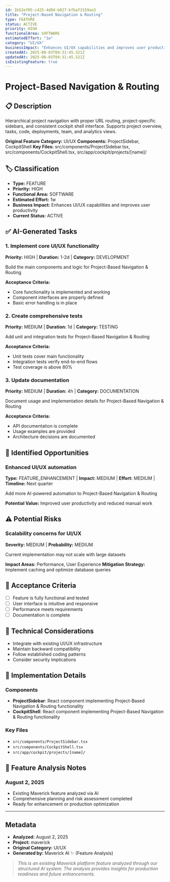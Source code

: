 ```yaml
---
id: 1b52ef05-c425-4d0d-b027-bfbaf3159aa3
title: "Project-Based Navigation & Routing"
type: FEATURE
status: ACTIVE
priority: HIGH
functionalArea: SOFTWARE
estimatedEffort: "1w"
category: "UI/UX"
businessImpact: "Enhances UI/UX capabilities and improves user productivity"
createdAt: 2025-08-03T04:31:45.521Z
updatedAt: 2025-08-03T04:31:45.521Z
isExistingFeature: true
---
```


# Project-Based Navigation & Routing

## 📋 Description
Hierarchical project navigation with proper URL routing, project-specific sidebars, and consistent cockpit shell interface. Supports project overview, tasks, code, deployments, team, and analytics views.

**Original Feature Category:** UI/UX
**Components:** ProjectSidebar, CockpitShell
**Key Files:** src/components/ProjectSidebar.tsx, src/components/CockpitShell.tsx, src/app/cockpit/projects/[name]/

## 🏷️ Classification
- **Type:** FEATURE
- **Priority:** HIGH
- **Functional Area:** SOFTWARE
- **Estimated Effort:** 1w
- **Business Impact:** Enhances UI/UX capabilities and improves user productivity
- **Current Status:** ACTIVE

## ✅ AI-Generated Tasks

### 1. Implement core UI/UX functionality
**Priority:** HIGH | **Duration:** 1-2d | **Category:** DEVELOPMENT

Build the main components and logic for Project-Based Navigation & Routing

**Acceptance Criteria:**
- Core functionality is implemented and working
- Component interfaces are properly defined
- Basic error handling is in place

### 2. Create comprehensive tests
**Priority:** MEDIUM | **Duration:** 1d | **Category:** TESTING

Add unit and integration tests for Project-Based Navigation & Routing

**Acceptance Criteria:**
- Unit tests cover main functionality
- Integration tests verify end-to-end flows
- Test coverage is above 80%

### 3. Update documentation
**Priority:** MEDIUM | **Duration:** 4h | **Category:** DOCUMENTATION

Document usage and implementation details for Project-Based Navigation & Routing

**Acceptance Criteria:**
- API documentation is complete
- Usage examples are provided
- Architecture decisions are documented


## 🚀 Identified Opportunities

### Enhanced UI/UX automation
**Type:** FEATURE_ENHANCEMENT | **Impact:** MEDIUM | **Effort:** MEDIUM | **Timeline:** Next quarter

Add more AI-powered automation to Project-Based Navigation & Routing

**Potential Value:** Improved user productivity and reduced manual work


## ⚠️ Potential Risks

### Scalability concerns for UI/UX
**Severity:** MEDIUM | **Probability:** MEDIUM

Current implementation may not scale with large datasets

**Impact Areas:** Performance, User Experience
**Mitigation Strategy:** Implement caching and optimize database queries


## 🎯 Acceptance Criteria

- [ ] Feature is fully functional and tested
- [ ] User interface is intuitive and responsive
- [ ] Performance meets requirements
- [ ] Documentation is complete

## 🔧 Technical Considerations

- Integrate with existing UI/UX infrastructure
- Maintain backward compatibility
- Follow established coding patterns
- Consider security implications

## 📁 Implementation Details

### Components
- **ProjectSidebar**: React component implementing Project-Based Navigation & Routing functionality
- **CockpitShell**: React component implementing Project-Based Navigation & Routing functionality

### Key Files
- `src/components/ProjectSidebar.tsx`
- `src/components/CockpitShell.tsx`
- `src/app/cockpit/projects/[name]/`

## 💬 Feature Analysis Notes

### August 2, 2025
- Existing Maverick feature analyzed via AI
- Comprehensive planning and risk assessment completed
- Ready for enhancement or production optimization

---

## Metadata
- **Analyzed:** August 2, 2025
- **Project:** maverick
- **Original Category:** UI/UX
- **Generated by:** Maverick AI ✨ (Feature Analysis)

> _This is an existing Maverick platform feature analyzed through our structured AI system. The analysis provides insights for production readiness and future enhancements._
